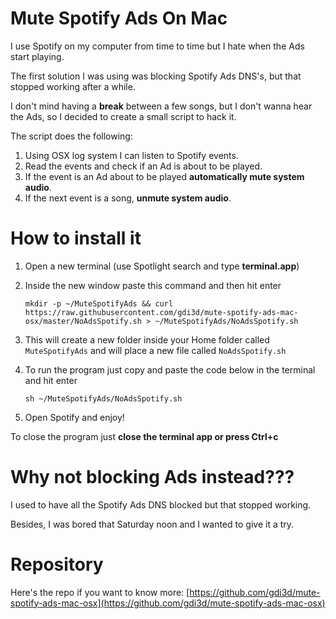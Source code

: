 # Mute Spotify Ads On Mac
I use Spotify on my computer from time to time but I hate when the Ads start playing.

The first solution I was using was blocking Spotify Ads DNS's, but that stopped working after a while.

I don't mind having a **break** between a few songs, but I don't wanna hear the Ads, so I decided to create a small script to hack it.

The script does the following:

1. Using OSX log system I can listen to Spotify events.
2. Read the events and check if an Ad is about to be played.
3. If the event is an Ad about to be played **automatically mute system audio**.
4. If the next event is a song, **unmute system audio**.

# How to install it

1. Open a new terminal (use Spotlight search and type **terminal.app**)
2. Inside the new window paste this command and then hit enter 
  
    ```
    mkdir -p ~/MuteSpotifyAds && curl https://raw.githubusercontent.com/gdi3d/mute-spotify-ads-mac-osx/master/NoAdsSpotify.sh > ~/MuteSpotifyAds/NoAdsSpotify.sh
    ```

3. This will create a new folder inside your Home folder called `MuteSpotifyAds` and will place a new file called `NoAdsSpotify.sh`
4. To run the program just copy and paste the code below in the terminal and hit enter 
    
    ```
    sh ~/MuteSpotifyAds/NoAdsSpotify.sh
    ```

5. Open Spotify and enjoy!

To close the program just **close the terminal app or press Ctrl+c**

# Why not blocking Ads instead???

I used to have all the Spotify Ads DNS blocked but that stopped working.

Besides, I was bored that Saturday noon and I wanted to give it a try.

# Repository
Here's the repo if you want to know more:
[https://github.com/gdi3d/mute-spotify-ads-mac-osx](https://github.com/gdi3d/mute-spotify-ads-mac-osx)


